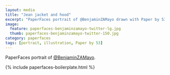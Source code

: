 ```yaml
---
layout: media
title: "Jean jacket and hood"
excerpt: "PaperFaces portrait of @BenjaminZAMayo drawn with Paper by 53 on an iPad."
image: 
  feature: paperfaces-benjaminzamayo-twitter-lg.jpg
  thumb: paperfaces-benjaminzamayo-twitter-150.jpg
category: paperfaces
tags: [portrait, illustration, Paper by 53]
---
```


PaperFaces portrait of [@BenjaminZAMayo](http://twitter.com/BenjaminZAMayo).

{% include paperfaces-boilerplate.html %}
